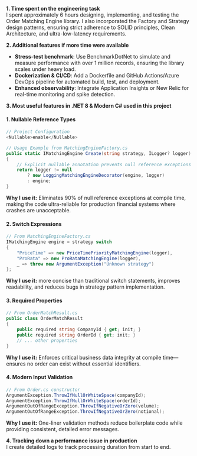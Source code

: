 **1. Time spent on the engineering task**  
I spent approximately 6 hours designing, implementing, and testing the Order Matching Engine library. I also incorporated the Factory and Strategy design patterns, ensuring strict adherence to SOLID principles, Clean Architecture, and ultra-low-latency requirements.

**2. Additional features if more time were available**  
- **Stress-test benchmark**: Use BenchmarkDotNet to simulate and measure performance with over 1 million records, ensuring the library scales under heavy load.  
- **Dockerization & CI/CD**: Add a Dockerfile and GitHub Actions/Azure DevOps pipeline for automated build, test, and deployment.  
- **Enhanced observability**: Integrate Application Insights or New Relic for real-time monitoring and spike detection.

**3. Most useful features in .NET 8 & Modern C# used in this project**

#### 1. **Nullable Reference Types** 
```csharp
// Project Configuration
<Nullable>enable</Nullable>

// Usage Example from MatchingEngineFactory.cs
public static IMatchingEngine Create(string strategy, ILogger? logger)
{
    // Explicit nullable annotation prevents null reference exceptions
    return logger != null
        ? new LoggingMatchingEngineDecorator(engine, logger)
        : engine;
}
```
**Why I use it:** Eliminates 90% of null reference exceptions at compile time, making the code ultra-reliable for production financial systems where crashes are unacceptable.

#### 2. **Switch Expressions** 
```csharp
// From MatchingEngineFactory.cs
IMatchingEngine engine = strategy switch
{
    "PriceTime" => new PriceTimePriorityMatchingEngine(logger),
    "ProRata" => new ProRataMatchingEngine(logger),
    _ => throw new ArgumentException("Unknown strategy")
};
```
**Why I use it:** more concise than traditional switch statements, improves readability, and reduces bugs in strategy pattern implementation.

#### 3. **Required Properties** 
```csharp
// From OrderMatchResult.cs
public class OrderMatchResult
{
    public required string CompanyId { get; init; }
    public required string OrderId { get; init; }
    // ... other properties
}
```
**Why I use it:** Enforces critical business data integrity at compile time—ensures no order can exist without essential identifiers.

#### 4. **Modern Input Validation** 
```csharp
// From Order.cs constructor
ArgumentException.ThrowIfNullOrWhiteSpace(companyId);
ArgumentException.ThrowIfNullOrWhiteSpace(orderId);
ArgumentOutOfRangeException.ThrowIfNegativeOrZero(volume);
ArgumentOutOfRangeException.ThrowIfNegativeOrZero(notional);
```
**Why I use it:** One-liner validation methods reduce boilerplate code while providing consistent, detailed error messages.


**4. Tracking down a performance issue in production**  
I create detailed logs to track processing duration from start to end.
